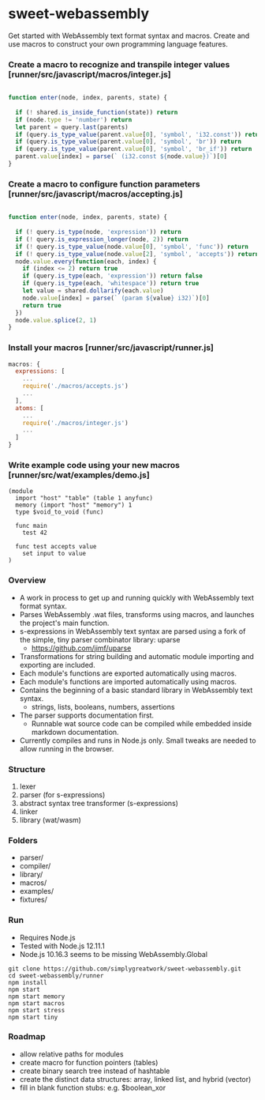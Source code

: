 
# sweet-webassembly

Get started with WebAssembly text format syntax and macros.
Create and use macros to construct your own programming language features.

### Create a macro to recognize and transpile integer values [runner/src/javascript/macros/integer.js]
```javascript

function enter(node, index, parents, state) {
  
  if (! shared.is_inside_function(state)) return
  if (node.type != 'number') return
  let parent = query.last(parents)
  if (query.is_type_value(parent.value[0], 'symbol', 'i32.const')) return
  if (query.is_type_value(parent.value[0], 'symbol', 'br')) return
  if (query.is_type_value(parent.value[0], 'symbol', 'br_if')) return
  parent.value[index] = parse(` (i32.const ${node.value})`)[0]
}
```

### Create a macro to configure function parameters [runner/src/javascript/macros/accepting.js]
```javascript

function enter(node, index, parents, state) {
  
  if (! query.is_type(node, 'expression')) return
  if (! query.is_expression_longer(node, 2)) return
  if (! query.is_type_value(node.value[0], 'symbol', 'func')) return
  if (! query.is_type_value(node.value[2], 'symbol', 'accepts')) return
  node.value.every(function(each, index) {
    if (index <= 2) return true
    if (query.is_type(each, 'expression')) return false
    if (query.is_type(each, 'whitespace')) return true
    let value = shared.dollarify(each.value)
    node.value[index] = parse(` (param ${value} i32)`)[0]
    return true
  })
  node.value.splice(2, 1)
}
```

### Install your macros [runner/src/javascript/runner.js]

```javascript
macros: {
  expressions: [
    ...
    require('./macros/accepts.js')
    ...
  ],
  atoms: [
    ...
    require('./macros/integer.js')
    ...
  ]
}
```

### Write example code using your new macros [runner/src/wat/examples/demo.js]

```wat
(module
  import "host" "table" (table 1 anyfunc)
  memory (import "host" "memory") 1
  type $void_to_void (func)
  
  func main
    test 42

  func test accepts value
    set input to value
)
```

### Overview

- A work in process to get up and running quickly with WebAssembly text format syntax.
- Parses WebAssembly .wat files, transforms using macros, and launches the project's main function.
- s-expressions in WebAssembly text syntax are parsed using a fork of the simple, tiny parser combinator library: uparse
  - https://github.com/jimf/uparse
- Transformations for string building and automatic module importing and exporting are included.
- Each module's functions are exported automatically using macros.
- Each module's functions are imported automatically using macros.
- Contains the beginning of a basic standard library in WebAssembly text syntax.
  - strings, lists, booleans, numbers, assertions
- The parser supports documentation first.
  - Runnable wat source code can be compiled while embedded inside markdown documentation.
- Currently compiles and runs in Node.js only. Small tweaks are needed to allow running in the browser.

### Structure

1. lexer
2. parser (for s-expressions)
2. abstract syntax tree transformer (s-expressions)
3. linker
4. library (wat/wasm)

### Folders

- parser/
- compiler/
- library/
- macros/
- examples/
- fixtures/

### Run

- Requires Node.js
- Tested with Node.js 12.11.1
- Node.js 10.16.3 seems to be missing WebAssembly.Global

```
git clone https://github.com/simplygreatwork/sweet-webassembly.git
cd sweet-webassembly/runner
npm install
npm start
npm start memory
npm start macros
npm start stress
npm start tiny

```

### Roadmap

- allow relative paths for modules
- create macro for function pointers (tables)
- create binary search tree instead of hashtable
- create the distinct data structures: array, linked list, and hybrid (vector)
- fill in blank function stubs: e.g. $boolean_xor